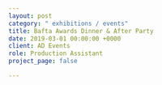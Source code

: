 ```yaml
---
layout: post
category: " exhibitions / events"
title: Bafta Awards Dinner & After Party
date: 2019-03-01 00:00:00 +0000
client: AD Events
role: Production Assistant
project_page: false

---
```

